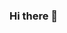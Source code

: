### Hi there 👋

<!--
**lheesung/lheesung** is a ✨ _special_ ✨ repository because its `README.md` (this file) appears on your GitHub profile.


- 🔭 I’m currently studying at Busan Software Meighster Highschool
- 🌱 I’m currently learning C, HTML, etc...
- 📫 How to reach me: intstagram - hx_sg or phone: +82 10 7348 2006
- ⚡ TMI: I like fashion🧥, and I like socce⚽
